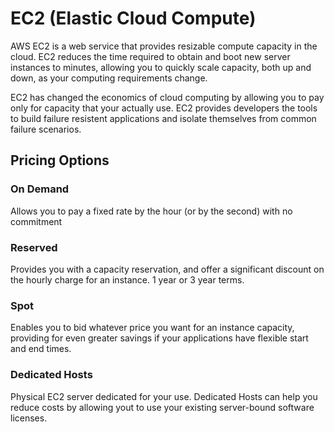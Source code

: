 # EC2 (Elastic Cloud Compute)

AWS EC2 is a web service that provides resizable compute capacity in the cloud. EC2 reduces the time required to obtain and boot new server instances to minutes, allowing you to quickly scale capacity, both up and down, as your computing requirements change.

EC2 has changed the economics of cloud computing by allowing you to pay only for capacity that your actually use. EC2 provides developers the tools to build failure resistent applications and isolate themselves from common failure scenarios.

## Pricing Options

### On Demand

Allows you to pay a fixed rate by the hour (or by the second) with no commitment

### Reserved

Provides you with a capacity reservation, and offer a significant discount on the hourly charge for an instance. 1 year or 3 year terms.

### Spot

Enables you to bid whatever price you want for an instance capacity, providing for even greater savings if your applications have flexible start and end times.

### Dedicated Hosts

Physical EC2 server dedicated for your use. Dedicated Hosts can help you reduce costs by allowing yout to use your existing server-bound software licenses.